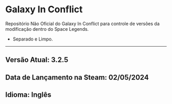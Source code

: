 # Galaxy In Conflict
Repositório Não Oficial do Galaxy In Conflict para controle de versões da modificação dentro do Space Legends.

- Separado e Limpo.

---

## Versão Atual: 3.2.5
## Data de Lançamento na Steam: 02/05/2024
## Idioma: Inglês